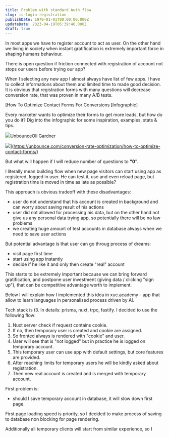 ```yaml
---
title: Problem with standard Auth flow
slug: is-login-registration
publishDate: 1970-01-01T00:00:00.000Z
updateDate: 2023-04-19T05:39:46.000Z
draft: true
---
```


In most apps we have to register account to act as user. On the other hand we living in society when instant gratification is extremely important force in shaping humans behaviour.

There is open question if friction connected with registration of account not stops our users before trying our app?

When I selecting any new app I almost always have list of few apps. I have to collect informations about them and limited time to made good decision. It is obvious that registration forms with many questions will decrease conversion rate, that was proven in many A/B tests.

[How To Optimize Contact Forms For Conversions \[Infographic\]

Every marketer wants to optimize their forms to get more leads, but how do you do it? Dig into the infographic for some inspiration, examples, stats & tips.

![](https://unbounce.com/photos/cropped-unbounce-favicon-2-270x270.png)UnbounceOli Gardner

![](http://unbounce.com/photos/never-submit1.png)](https://unbounce.com/conversion-rate-optimization/how-to-optimize-contact-forms/)

But what will happen if I will reduce number of questions to **"0".**

I literally mean building flow when new page visitors can start using app as registered, logged in user. He can test it, use and even reload page, but registration time is moved in time as late as possible?

This approach is obvious tradeoff with these disadvantages:

* user do not understand that his account is created in background and can worry about saving result of his actions
* user did not allowed for processing his data, but on the other hand not give us any personal data trying app, so potentially there will be no law problems
* we creating huge amount of test accounts in database always when we need to save user actions

But potential advantage is that user can go throug process of dreams:

* visit page first time
* start using app instantly
* decide if he like it and only then create "real" account

This starts to be extremely important because we can bring forward gratification, and postpone user investment (giving data / clicking "sign up"), that can be competitive advantage worth to implement.

Below I will explain how I implemented this idea in xue.academy - app that allow to learn languages in personalised process driven by AI.

Tech stack is t3. In details: prisma, nuxt, trpc, fastify. I decided to use the following flow:

1. Nuxt server check if request contains cookie.
2. If no, then temporary user is created and cookie are assigned.
3. So fronted always is rendered with "cookie" and user.
4. User will see that is "not logged" but in practice he is logged on temporary account.
5. This temporary user can use app with default settings, but core features are provided.
6. After reaching limits for temporary users he will be kindly asked about registration.
7. Then new real account is created and is merged with temporary account.

First problem is:

* should I save temporary account in database, it will slow down first page.

First page loading speed is priority, so I decided to make process of saving to database non blocking for page rendering.

Additionally all temporary clients will start from similar experience, so I
